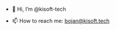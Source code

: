 - 👋 Hi, I’m @kisoft-tech

- 📫 How to reach me: bojan@kisoft.tech

<!---
kisoft-tech/kisoft-tech is a ✨ special ✨ repository because its `README.md` (this file) appears on your GitHub profile.
You can click the Preview link to take a look at your changes.
--->
